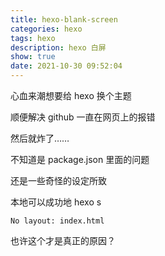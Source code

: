```yaml
---
title: hexo-blank-screen
categories: hexo
tags: hexo
description: hexo 白屏
show: true
date: 2021-10-30 09:52:04
---
```

心血来潮想要给 hexo 换个主题

顺便解决 github 一直在网页上的报错

然后就炸了……

不知道是 package.json 里面的问题

还是一些奇怪的设定所致

本地可以成功地 hexo s

`No layout: index.html`

也许这个才是真正的原因？